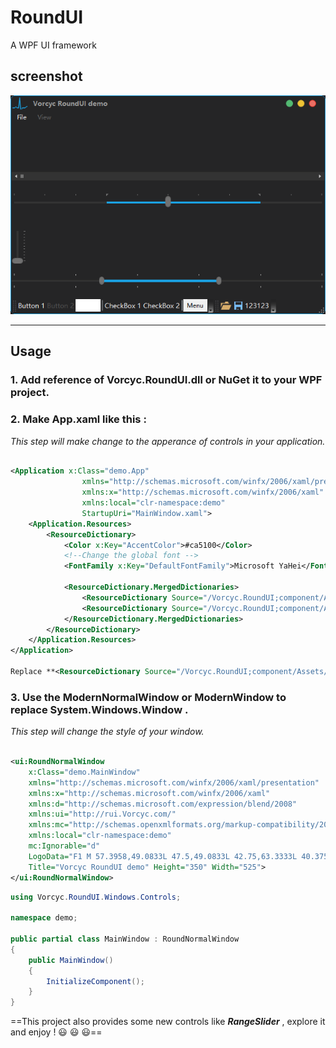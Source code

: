 # RoundUI
A WPF UI framework

## screenshot
![Vorcyc RoundUI 1.0 demo](https://github.com/vorcyc/RoundUI/blob/main/Vorcyc.RoundUI/screenshot.png)

---
## Usage
### 1. Add reference of Vorcyc.RoundUI.dll or NuGet it to your WPF project.

### 2. Make App.xaml like this :
*This step will make change to the apperance of controls in your application.*

```xml

<Application x:Class="demo.App"
                xmlns="http://schemas.microsoft.com/winfx/2006/xaml/presentation"
                xmlns:x="http://schemas.microsoft.com/winfx/2006/xaml"
                xmlns:local="clr-namespace:demo"
                StartupUri="MainWindow.xaml">
    <Application.Resources>
        <ResourceDictionary>
            <Color x:Key="AccentColor">#ca5100</Color>
            <!--Change the global font -->
            <FontFamily x:Key="DefaultFontFamily">Microsoft YaHei</FontFamily>

            <ResourceDictionary.MergedDictionaries>
                <ResourceDictionary Source="/Vorcyc.RoundUI;component/Assets/RoundUI.xaml"/>
                <ResourceDictionary Source="/Vorcyc.RoundUI;component/Assets/RoundUI.Light.xaml"/>
            </ResourceDictionary.MergedDictionaries>
        </ResourceDictionary>
    </Application.Resources>
</Application>

Replace **<ResourceDictionary Source="/Vorcyc.RoundUI;component/Assets/RoundUI.Light.xaml"/>** with **<ResourceDictionary Source="/Vorcyc.RoundUI;component/Assets/RoundUI.Dark.xaml"/>** will change the theme from Light to Dark.

```



### 3. Use the ModernNormalWindow or ModernWindow to replace System.Windows.Window .
*This step will change the style of your window.*


```xml

<ui:RoundNormalWindow
    x:Class="demo.MainWindow"
    xmlns="http://schemas.microsoft.com/winfx/2006/xaml/presentation"
    xmlns:x="http://schemas.microsoft.com/winfx/2006/xaml"
    xmlns:d="http://schemas.microsoft.com/expression/blend/2008"
    xmlns:ui="http://rui.Vorcyc.com/"
    xmlns:mc="http://schemas.openxmlformats.org/markup-compatibility/2006"
    xmlns:local="clr-namespace:demo"
    mc:Ignorable="d"
    LogoData="F1 M 57.3958,49.0833L 47.5,49.0833L 42.75,63.3333L 40.375,63.3333L 37.6041,26.5209L 34.4375,49.0833L 28.5,49.0833L 22.9583,45.5208L 19,49.0833L 11.0833,49.0833L 11.0833,46.3125L 19,46.3125L 22.9583,42.75L 28.5,46.3125L 31.5883,46.3125L 36.4166,11.4792L 39.1875,11.875L 42.7499,55.0209L 46.3125,46.3125L 57,46.3125L 63.3333,41.1667L 66.5,41.1667L 66.5,43.9375L 63.3333,43.9375L 57.3958,49.0833 Z "
    Title="Vorcyc RoundUI demo" Height="350" Width="525">
</ui:RoundNormalWindow>

```

```csharp
using Vorcyc.RoundUI.Windows.Controls;

namespace demo;

public partial class MainWindow : RoundNormalWindow
{
    public MainWindow()
    {
        InitializeComponent();
    }
}
```

==This project also provides some new controls like ***RangeSlider*** , explore it and enjoy ! :smiley: :smiley: :smiley:==

